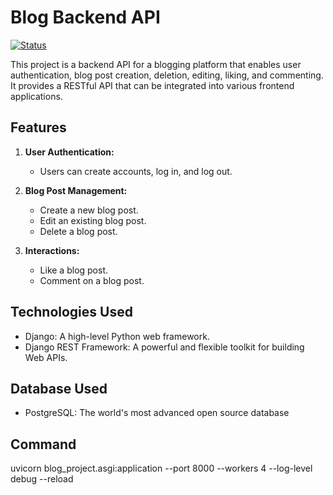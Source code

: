 # Blog Backend API

[![Status](https://img.shields.io/badge/status-active-success.svg)]()

This project is a backend API for a blogging platform that enables user authentication, blog post creation, deletion, editing, liking, and commenting. It provides a RESTful API that can be integrated into various frontend applications.

## Features

1. **User Authentication:**

   - Users can create accounts, log in, and log out.

2. **Blog Post Management:**

   - Create a new blog post.
   - Edit an existing blog post.
   - Delete a blog post.

3. **Interactions:**
   - Like a blog post.
   - Comment on a blog post.

## Technologies Used

- Django: A high-level Python web framework.
- Django REST Framework: A powerful and flexible toolkit for building Web APIs.

## Database Used

- PostgreSQL: The world's most advanced open source database

## Command

uvicorn blog_project.asgi:application --port 8000 --workers 4 --log-level debug --reload
